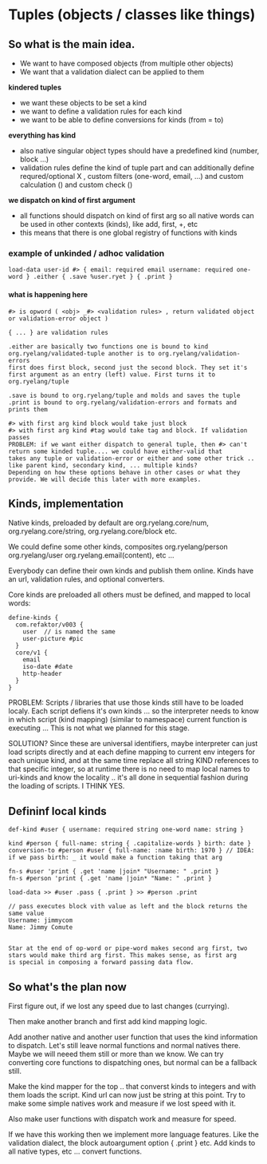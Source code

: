 # Tuples (objects / classes like things)

## So what is the main idea.

* We want to have composed objects (from multiple other objects)
* We want that a validation dialect can be applied to them

**kindered tuples**

* we want these objects to be set a kind
* we want to define a validation rules for each kind
* we want to be able to define conversions for kinds (from = to)

**everything has kind**

* also native singular object types should have a predefined kind (number, block ...)
* validation rules define the kind of tuple part and can additionally define requred/optional X , custom filters (one-word, email, ...)
  and custom calculation () and custom check ()

**we dispatch on kind of first argument**
* all functions should dispatch on kind of first arg so all native words can be used in other contexts (kinds), like add, first, +,  etc
* this means that there is one global registry of functions with kinds

### example of unkinded / adhoc validation

    load-data user-id #> { email: required email username: required one-word } .either { .save %user.ryet } { .print }
    
#### what is happening here
    #> is opword ( <obj> _#> <validation rules> , return validated object or validation-error object )
    
    { ... } are validation rules
    
    .either are basically two functions one is bound to kind org.ryelang/validated-tuple another is to org.ryelang/validation-errors
    first does first block, second just the second block. They set it's first argument as an entry (left) value. First turns it to 
    org.ryelang/tuple
    
    .save is bound to org.ryelang/tuple and molds and saves the tuple
    .print is bound to org.ryelang/validation-errors and formats and prints them
    
    #> with first arg kind block would take just block
    #> with first arg kind #tag would take tag and block. If validation passes 
    PROBLEM: if we want either dispatch to general tuple, then #> can't return some kinded tuple.... we could have either-valid that 
    takes any tuple or validation-error or either and some other trick .. like parent kind, secondary kind, ... multiple kinds? 
    Depending on how these options behave in other cases or what they provide. We will decide this later with more examples.
    
## Kinds, implementation

Native kinds, preloaded by default are org.ryelang.core/num, org.ryelang.core/string, org.ryelang.core/block  etc.

We could define some other kinds, composites org.ryelang/person org.ryelang/user org.ryelang.email(content), etc ...

Everybody can define their own kinds and publish them online. Kinds have an url, validation rules, and optional converters.

Core kinds are preloaded all others must be defined, and mapped to local words:

    define-kinds {
      com.refaktor/v003 {
        user  // is named the same
        user-picture #pic
      }
      core/v1 {
        email
        iso-date #date
        http-header
      }
    }

PROBLEM:
Scripts / libraries that use those kinds still have to be loaded localy. Each script defiens it's own kinds ... so the interpreter needs to know in which script (kind mapping) (similar to namespace) current function is executing ... This is not what we planned for this stage.

SOLUTION?
Since these are universal identifiers, maybe interpreter can just load scripts directly and at each define mapping to current env integers for each unique kind, and at the same time replace all string KIND references to that specific integer, so at runtime there is no need to map local names to uri-kinds and know the locality .. it's all done in sequential fashion during the loading of scripts.
I THINK YES.


## Defininf local kinds

    def-kind #user { username: required string one-word name: string }
    
    kind #person { full-name: string { .capitalize-words } birth: date }
    conversion-to #person #user { full-name: :name birth: 1970 } // IDEA: if we pass birth: _ it would make a function taking that arg
    
    fn-s #user 'print { .get 'name |join* "Username: " .print }
    fn-s #person 'print { .get 'name |join* "Name: " .print }
    
    load-data >> #user .pass { .print } >> #person .print
    
    // pass executes block vith value as left and the block returns the same value
    Username: jimmycom
    Name: Jimmy Comute
    
    
    Star at the end of op-word or pipe-word makes second arg first, two stars would make third arg first. This makes sense, as first arg
    is special in composing a forward passing data flow.
    
          
          
          
## So what's the plan now

First figure out, if we lost any speed due to last changes (currying). 

Then make another branch and first add kind mapping logic.

Add another native and another user function that uses the kind information to dispatch. Let's still leave normal functions and normal natives there. Maybe we will neeed them still or more than we know. We can try converting core functions to dispatching ones, but normal can be a fallback still.

Make the kind mapper for the top .. that converst kinds to integers and with them loads the script. Kind url can now just be string at this point. Try to make some simple natives work and measure if we lost speed with it. 

Also make user functions with dispatch work and measure for speed.

If we have this working then we implement more language features. Like the validation dialect, the block autoargument option { .print } etc. Add kinds to all native types, etc ... convert functions.




